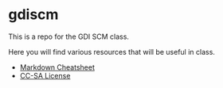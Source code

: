 # gdiscm

This is a repo for the GDI SCM class.

Here you will find various resources that will be useful in class.

* [Markdown Cheatsheet](http://support.mashery.com/docs/customizing_your_portal/Markdown_Cheat_Sheet)
* [CC-SA License](https://github.com/ringmaster/gdiscm/blob/master/license.txt)

